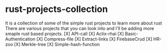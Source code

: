 # rust-projects-collection
It is a collection of some of the simple rust projects to learn more about rust
There are various projects that you can look into and I'll be adding more smaple rust based projects.
[X] API-call
[X] Actix-rhai
[X] Basic-Authentication
[X] Compress-file
[X] Extract-links
[X] FirebaseCrud
[X] HR-zoo
[X] Merkle-tree
[X] Simple-hash-function
